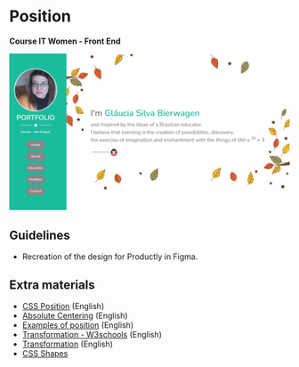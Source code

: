 # Position
<b> Course IT Women - Front End </b>
<br>
<p align="center">
  <img src="https://github.com/glauciabierwagen/glaucia_portfolio/blob/main/images/readmeimage.png" width="950"  heigth="850"/>
</p>

## Guidelines
- Recreation of the design for Productly in Figma.   

## Extra materials 

- [CSS Position](https://www.w3schools.com/css/css_positioning.asp) (English)
- [Absolute Centering](https://codepen.io/shshaw/full/gEiDt) (English)
- [Examples of position](http://learnlayout.com/position-example.html) (English)
- [Transformation - W3schools](https://www.w3schools.com/css/css3_2dtransforms.asp) (English)
- [Transformation](https://css-tricks.com/almanac/properties/t/transform/) (English)
- [CSS Shapes](https://css-tricks.com/the-shapes-of-css/)


